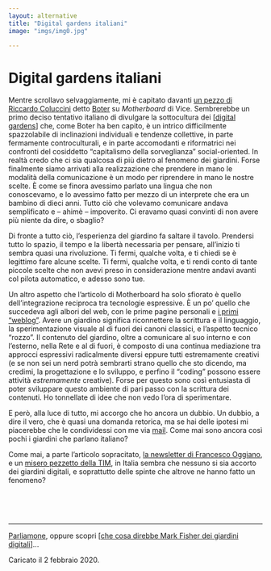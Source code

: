 ```yaml
---
layout: alternative
title: "Digital gardens italiani"
image: "imgs/img0.jpg"

---
```


# Digital gardens italiani

Mentre scrollavo selvaggiamente, mi è capitato davanti [un pezzo di Riccardo Coluccini](https://www.vice.com/it/article/pky7vv/come-creare-blog-giardino-digitale) detto [Boter](https://boter.eu/) su *Motherboard* di Vice. Sembrerebbe un primo deciso tentativo italiano di divulgare la sottocultura dei [[digital gardens]] che, come Boter ha ben capito, è un intrico difficilmente spazzolabile di inclinazioni individuali e tendenze collettive, in parte fermamente controculturali, e in parte accomodanti e riformatrici nei confronti del cosiddetto “capitalismo della sorveglianza” social-oriented. In realtà credo che ci sia qualcosa di più dietro al fenomeno dei giardini. Forse finalmente siamo arrivati alla realizzazione che prendere in mano le modalità della comunicazione è un modo per riprendere in mano le nostre scelte. È come se finora avessimo parlato una lingua che non conoscevamo, e lo avessimo fatto per mezzo di un interprete che era un bambino di dieci anni. Tutto ciò che volevamo comunicare andava semplificato e – ahimè – impoverito. Ci eravamo quasi convinti di non avere più niente da dire, o sbaglio?

Di fronte a tutto ciò, l’esperienza del giardino fa saltare il tavolo. Prendersi tutto lo spazio, il tempo e la libertà necessaria per pensare, all’inizio ti sembra quasi una rivoluzione. Ti fermi, qualche volta, e ti chiedi se è legittimo fare alcune scelte. Ti fermi, qualche volta, e ti rendi conto di tante piccole scelte che non avevi preso in considerazione mentre andavi avanti col pilota automatico, e adesso sono tue.

Un altro aspetto che l’articolo di Motherboard ha solo sfiorato è quello dell’integrazione reciproca tra tecnologie espressive. È un po’ quello che succedeva agli albori del web, con le prime pagine personali e [i primi “weblog”](https://stackingthebricks.com/how-blogs-broke-the-web/). Avere un giardino significa riconnettere la scrittura e il linguaggio, la sperimentazione visuale al di fuori dei canoni classici, e l’aspetto tecnico “rozzo”. Il contenuto del giardino, oltre a comunicare al suo interno e con l’esterno, nella Rete e al di fuori, è composto di una continua mediazione tra approcci espressivi radicalmente diversi eppure tutti estremamente creativi (e se non sei un nerd potrà sembrarti strano quello che sto dicendo, ma credimi, la progettazione e lo sviluppo, e perfino il “coding” possono essere attività *estremamente* creative). Forse per questo sono così entusiasta di poter sviluppare questo ambiente di pari passo con la scrittura dei contenuti. Ho tonnellate di idee che non vedo l’ora di sperimentare.

E però, alla luce di tutto, mi accorgo che ho ancora un dubbio. Un dubbio, a dire il vero, che è quasi una domanda retorica, ma se hai delle ipotesi mi piacerebbe che le condividessi con me via [mail](mailto:web@zulianis.eu). Come mai sono ancora così pochi i giardini che parlano italiano?

Come mai, a parte l’articolo sopracitato, [la newsletter di Francesco Oggiano](https://mailchi.mp/francescooggiano/digital?e=a3a089a475), e un [misero pezzetto della TIM](https://www.lemacchinevolanti.it/news/il-nuovo-fenomeno-del-web-i-giardini-digitali), in Italia sembra che nessuno si sia accorto dei giardini digitali, e soprattutto delle spinte che altrove ne hanno fatto un fenomeno?

<div style="height:50px"></div>

___

[Parliamone](mailto:web@zulianis.eu), oppure scopri [[che cosa direbbe Mark Fisher dei giardini digitali]]...


<p class="date">Caricato il 2 febbraio 2020.</p>

[//begin]: # "Autogenerated link references for markdown compatibility"
[digital gardens]: digital-gardens.md "Digital gardens"
[che cosa direbbe Mark Fisher dei giardini digitali]: che-cosa-direbbe-mark-fisher-dei-giardini-digitali.md "Che cosa direbbe Mark Fisher dei giardini digitali"
[//end]: # "Autogenerated link references"